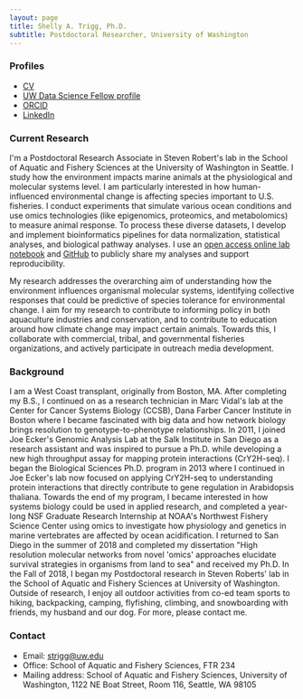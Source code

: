 ```yaml
---
layout: page
title: Shelly A. Trigg, Ph.D.
subtitle: Postdoctoral Researcher, University of Washington
---
```


### Profiles
- [CV](https://htmlpreview.github.io/?https://github.com/shellytrigg/shellytrigg.github.io/blob/master/docs/ShellyTriggCVOct2019web.html)
- [UW Data Science Fellow profile](https://escience.washington.edu/people/shelly-trigg/)
- [ORCID](https://orcid.org/0000-0001-6904-4149)
- [LinkedIn](https://www.linkedin.com/in/shelly-trigg-ph-d-670b6121)


### Current Research 

I'm a Postdoctoral Research Associate in Steven Robert's lab in the School of Aquatic and Fishery Sciences at the University of Washington in Seattle. I study how the environment impacts marine animals at the physiological and molecular systems level. I am particularly interested in how human-influenced environmental change is affecting species important to U.S. fisheries. I conduct experiments that simulate various ocean conditions and use omics technologies (like epigenomics, proteomics, and metabolomics) to measure animal response. To process these diverse datasets, I develop and implement bioinformatics pipelines for data normalization, statistical analyses, and biological pathway analyses. I use an [open access online lab notebook](https://shellytrigg.github.io/) and [GitHub](https://github.com/shellytrigg) to publicly share my analyses and support reproducibility.

My research addresses the overarching aim of understanding how the environment influences organismal molecular systems, identifying collective responses that could be predictive of species tolerance for environmental change. I aim for my research to contribute to informing policy in both aquaculture industries and conservation, and to contribute to education around how climate change may impact certain animals. Towards this, I collaborate with commercial, tribal, and governmental fisheries organizations, and actively participate in outreach media development.

### Background

I am a West Coast transplant, originally from Boston, MA. After completing my B.S., I continued on as a research technician in Marc Vidal's lab at the Center for Cancer Systems Biology (CCSB), Dana Farber Cancer Institute in Boston where I became fascinated with big data and how network biology brings resolution to genotype-to-phenotype relationships. In 2011, I joined Joe Ecker's Genomic Analysis Lab at the Salk Institute in San Diego as a research assistant and was inspired to pursue a Ph.D. while developing a new high throughput assay for mapping protein interactions (CrY2H-seq). I began the Biological Sciences Ph.D. program in 2013 where I continued in Joe Ecker's lab now focused on applying CrY2H-seq to understanding protein interactions that directly contribute to gene regulation in Arabidopsis thaliana. Towards the end of my program, I became interested in how systems biology could be used in applied research, and completed a year-long NSF Graduate Research Internship at NOAA's Northwest Fishery Science Center using omics to investigate how physiology and genetics in marine vertebrates are affected by ocean acidification. I returned to San Diego in the summer of 2018 and completed my dissertation "High resolution molecular networks from novel 'omics' approaches elucidate survival strategies in organisms from land to sea" and received my Ph.D. In the Fall of 2018, I began my Postdoctoral research in Steven Roberts' lab in the School of Aquatic and Fishery Sciences at University of Washington. Outside of research, I enjoy all outdoor activities from co-ed team sports to hiking, backpacking, camping, flyfishing, climbing, and snowboarding with friends, my husband and our dog. For more, please contact me.

### Contact
- Email:  [strigg@uw.edu](mailto:strigg@uw.edu)
- Office: School of Aquatic and Fishery Sciences, FTR 234
- Mailing address: School of Aquatic and Fishery Sciences, University of Washington, 1122 NE Boat Street, Room 116, Seattle, WA 98105 
